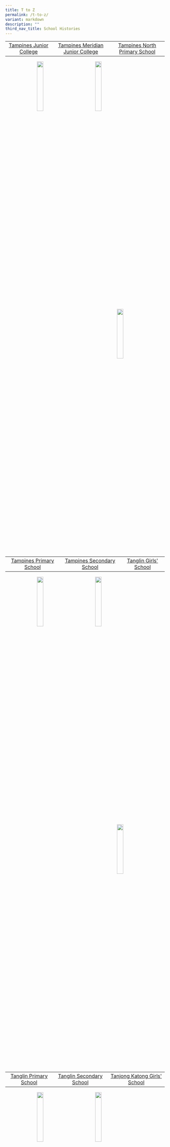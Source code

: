 ```yaml
---
title: T to Z
permalink: /t-to-z/
variant: markdown
description: ""
third_nav_title: School Histories
---
```

|  |  |  |
|:---:|:---:|:---:|
| [Tampines Junior College](/school-histories/tampines-jc/) |[Tampines Meridian Junior College](/school-histories/tampines-meridian-jc/)| [Tampines North Primary School](/school-histories/tampines-north-pri/) |

<img align="left" style="width:20%;;margin-left:100px;" src="/images/crestT1.png">
<img align="left" style="width:20%;margin-left:80px;" src="/images/crestT2.png">
<img align="right" style="width:20%;margin-right:50px;" src="/images/crestT3.png">

<br clear="left">

|  |  |  |
|:---:|:---:|:---:|
| [Tampines Primary School](/school-histories/tampines-pri/) | [Tampines Secondary School](/school-histories/tampines-sec/)| [Tanglin Girls' School](/school-histories/tanglin-girls-sch/)|

<img align="left" style="width:20%;margin-left:100px;" src="/images/crestT4.jpg">
<img align="left" style="width:20%;margin-left:80px;" src="/images/crestT5.jpg">
<img align="right" style="width:20%;margin-right:50px;" src="/images/crestT6.png">

<br clear="left">

|  |  |  |
|:---:|:---:|:---:|
| [Tanglin Primary School](/school-histories/tanglin-pri/) | [Tanglin Secondary School](/school-histories/tanglin-sec/) | [Tanjong Katong Girls' School](/school-histories/tanjong-katong-girls-sch/) | 

<img align="left" style="width:20%;margin-left:100px;" src="/images/crestT7.png">
<img align="left" style="width:20%;margin-left:80px;" src="/images/crestT8.jpg">
<img align="right" style="width:16%;margin-right:50px;" src="/images/crestT9.png">

<br clear="left">

|  |  |  |
|:---:|:---:|:---:|
|[Tanjong Katong Primary School](/school-histories/tanjong-katong-pri/)| [Tanjong Katong Secondary School](/school-histories/tanjong-katong-sec/) |

<img align="left" style="width:20%;margin-left:60px;" src="/images/crestT10.png">
<img align="right" style="width:20%;margin-right:100px;" src="/images/crestT11.png">

<br clear="left">

|  |  |  |
|:---:|:---:|:---:|
| [Tanjong Rhu Boys' School](/school-histories/tanjong-rhu-boys-sch/) | [Tanjong Rhu Girls' School](/school-histories/tanjong-rhu-girls-sch/) |

<img align="left" style="width:25%;margin-left:85px;" src="/images/crestT12.png">
<img align="right" style="width:18%;margin-right:65px;" src="/images/crestT13.png">

<br clear="left">

|  |  |  |
|:---:|:---:|:---:|
| [Tanjong Rhu Primary School](/school-histories/tanjong-rhu-pri/) | [Tao Nan School](/school-histories/tao-nan-sch/) | [Teck Ghee Primary School](/school-histories/teck-ghee-pri/) |

<img align="left" style="width:18%;margin-left:75px;" src="/images/crestT14.png">
<img align="left" style="width:18%;margin-left:135px;" src="/images/crestT15.png">
<img align="right" style="width:20%;margin-right:55px;" src="/images/crestT16.png">

<br clear="left">

|  |  |  |
|:---:|:---:|:---:|
| [Teck Whye Primary School](/school-histories/teck-whye-pri/) | [Teck Whye Secondary School](/school-histories/teck-whye-sec/) | [Telok Ayer Primary School](/school-histories/telok-ayer-pri/) |

<img align="left" style="width:20%;margin-left:55px;" src="/images/crestT17.png">
<img align="left" style="width:15%;margin-left:145px;" src="/images/crestT18.png">
<img align="right" style="width:22%;margin-right:45px;" src="/images/crestT19.png">

<br clear="left">

|  |  |  |
|:---:|:---:|:---:|
| [Telok Kurau East Primary School](/school-histories/telok-kurau-east-pri/) | [Telok Kurau Malay Girls' School](/school-histories/telok-kurau-malay-girls-sch/) | [Telok Kurau Primary School](/school-histories/telok-kurau-pri/) |

<img align="left" style="width:18%;margin-left:75px;" src="/images/crestT20.png">
<img align="left" style="width:20%;margin-left:115px;" src="/images/crestT21.png">
<img align="right" style="width:20%;margin-right:45px;" src="/images/crestT22.png">

<br clear="left">

|  |  |  |
|:---:|:---:|:---:|
| [Telok Kurau Secondary School](/school-histories/telok-kurau-sec/) | [Telok Kurau West Primary School](/school-histories/telok-kurau-west-pri/) | [Temasek Junior College](/school-histories/temasek-jc/) |

<img align="left" style="width:20%;margin-left:65px;" src="/images/crestT23.jpg">
<img align="left" style="width:20%;margin-left:105px;" src="/images/crestT24.png">
<img align="right" style="width:18%;margin-right:45px;" src="/images/crestT25.jpg">

<br clear="left">

|  |  |  |
|:---:|:---:|:---:|
| [Temasek Primary School](/school-histories/temasek-pri/) | [Temasek Secondary School](/school-histories/temasek-sec/) | [The Chinese High School](/school-histories/the-chinese-high-sch/) |

<img align="left" style="width:18%;margin-left:65px;" src="/images/crestT26.png">
<img align="left" style="width:20%;margin-left:115px;" src="/images/crestT27.jpg">
<img align="right" style="width:22%;margin-right:35px;" src="/images/crestT28.jpg">

<br clear="left">

|  |  |  |
|:---:|:---:|:---:|
| [The Happy School](/school-histories/the-happy-sch/) | [Thong Kheng School](/school-histories/thong-kheng-sch/) | [Tiong Bahru Primary School](/school-histories/tiong-bahru-pri/) |

<img align="left" style="width:25%;margin-left:35px;" src="/images/crestT29.png">
<img align="left" style="width:22%;margin-left:85px;" src="/images/crestT30.png">
<img align="right" style="width:20%;margin-right:45px;" src="/images/crestT31.png">

<br clear="left">

|  |  |  |
|:---:|:---:|:---:|
| [Tiong Bahru Secondary School](/school-histories/tiong-bahru-sec/) | [Toh Tuck Primary School](/school-histories/toh-tuck-pri/) | [Toh Tuck Secondary School](/school-histories/toh-tuck-sec/) |

<img align="left" style="width:25%;margin-left:55px;" src="/images/crestT32.png">
<img align="left" style="width:20%;margin-left:75px;" src="/images/crestT33.png">
<img align="right" style="width:20%;margin-right:45px;" src="/images/crestT34.png">

<br clear="left">

|  |  |  |
|:---:|:---:|:---:|
| [Towner Primary School](/school-histories/towner-pri/) | [Townsville Institute](/school-histories/townsville-institute/) | [Townsville Primary School](/school-histories/townsville-pri/) |

<img align="left" style="width:20%;margin-left:55px;" src="/images/crestT35.png">
<img align="left" style="width:20%;margin-left:105px;" src="/images/crestT36.jpg">
<img align="right" style="width:20%;margin-right:45px;" src="/images/crestT37.png">

<br clear="left">

|  |  |  |
|:---:|:---:|:---:|
| [Trafalgar School](/school-histories/trafalgar-sch/) | [Tuan Mong High School](/school-histories/tuan-mong-high-school/) | [Tun Seri Lanang Secondary School](/school-histories/tun-seri-lanang-sec/) |

<img align="left" style="width:20%;margin-left:55px;" src="/images/crestT38.png">
<img align="left" style="width:25%;margin-left:85px;" src="/images/crestT39.jpg">
<img align="right" style="width:20%;margin-right:45px;" src="/images/crestT40.png">

<br clear="left">

|  |  |  |
|:---:|:---:|:---:|
| [Umar Pulavar Tamil School](/school-histories/umar-pulavar-tamil-sch/) | [Unity Primary School](/school-histories/unity-pri/) | [Unity Secondary School](/school-histories/unity-sec/) |

<img align="left" style="width:25%;margin-left:35px;" src="/images/crestU1.png">
<img align="left" style="width:20%;margin-left:85px;" src="/images/crestU2.png">
<img align="right" style="width:20%;margin-right:55px;" src="/images/crestU3.png">

<br clear="left">

|  |  |  |
|:---:|:---:|:---:|
| [Upper Aljunied Technical School](/school-histories/upper-aljunied-technical/) | [Upper Serangoon Secondary School](/school-histories/upper-serangoon-sec/) | [Victoria Junior College](/school-histories/victoria-jc/) |

<img align="left" style="width:22%;margin-left:55px;" src="/images/crestU4.png">
<img align="left" style="width:18%;margin-left:95px;" src="/images/crestU5.png">
<img align="right" style="width:20%;margin-right:55px;" src="/images/crestV1.png">

<br clear="left">

|  |  |  |
|:---:|:---:|:---:|
| [Victoria School](/school-histories/victoria-school/) | [Waterloo School](/school-histories/waterloo-school/) | [Waterway Primary School](/school-histories/waterway-pri/) |

<img align="left" style="width:20%;margin-left:65px;" src="/images/crestV2.png">
<img align="left" style="width:22%;margin-left:85px;" src="/images/crestW1.png">
<img align="right" style="width:22%;margin-right:45px;" src="/images/crestW1.png">

<br clear="left">

|  |  |  |
|:---:|:---:|:---:|
| [Wellington Primary School](/school-histories/wellington-pri/) | [West Grove Primary School](/school-histories/west-grove-pri/) | [West Hill School](/school-histories/west-hill-sch/) |

<img align="left" style="width:18%;margin-left:75px;" src="/images/crestW2.png">
<img align="left" style="width:18%;margin-left:105px;" src="/images/crestW3.png">
<img align="right" style="width:18%;margin-right:55px;" src="/images/crestW4.png">

<br clear="left">

|  |  |  |
|:---:|:---:|:---:|
| [West Spring Primary School](/school-histories/west-spring-pri/) | [West Spring Secondary School](/school-histories/west-spring-sec/) | [West View Primary School](/school-histories/west-view-pri/) |

<img align="left" style="width:16%;margin-left:85px;" src="/images/crestW5.png">
<img align="left" style="width:23%;margin-left:95px;" src="/images/crestW6.png">
<img align="right" style="width:18%;margin-right:55px;" src="/images/crestW7.png">

<br clear="left">

|  |  |  |
|:---:|:---:|:---:|
| [Westlake Primary School](/school-histories/westlake-pri/) | [Westwood Primary School](/school-histories/westwood-pri/) | [Westwood Secondary School](/school-histories/westwood-sec/) |

<img align="left" style="width:20%;margin-left:75px;" src="/images/crestW8.png">
<img align="left" style="width:17%;margin-left:105px;" src="/images/crestW9.png">
<img align="right" style="width:17%;margin-right:65px;" src="/images/crestW10.png">

<br clear="left">

|  |  |  |
|:---:|:---:|:---:|
| [Whampoa Secondary School](/school-histories/whampoa-sec/) | [White Sands Primary School](/school-histories/white-sands-pri/) | [Whitley Secondary School](/school-histories/whitley-sec/) |

<img align="left" style="width:18%;margin-left:75px;" src="/images/crestW11.png">
<img align="left" style="width:20%;margin-left:105px;" src="/images/crestW12.png">
<img align="right" style="width:20%;margin-right:55px;" src="/images/crestW13.png">

<br clear="left">

|  |  |  |
|:---:|:---:|:---:|
| [Willow Avenue Secondary School](/school-histories/wllow-avenue-sec/) | [Woodgrove Primary School](/school-histories/woodgrove-pri/) | [Woodgrove Secondary School](/school-histories/woodgrove-sec/) |

<img align="left" style="width:18%;margin-left:75px;" src="/images/crestW14.png">
<img align="left" style="width:16%;margin-left:125px;" src="/images/crestW15.png">
<img align="right" style="width:20%;margin-right:55px;" src="/images/crestW16.png">

<br clear="left">

|  |  |  |
|:---:|:---:|:---:|
| [Woodlands Primary School](/school-histories/woodlands-pri/) | [Woodlands Ring Primary School](/school-histories/woodlands-ring-pri/) | [Woodlands Ring Secondary School](/school-histories/woodlands-ring-sec/) |

<img align="left" style="width:16%;margin-left:75px;" src="/images/crestW17.jpg">
<img align="left" style="width:17%;margin-left:135px;" src="/images/crestW18.png">
<img align="right" style="width:20%;margin-right:55px;" src="/images/crestW19.png">

<br clear="left">

|  |  |  |
|:---:|:---:|:---:|
| [Woodlands Secondary School](/school-histories/woodlands-sec/) | [Woodsville Primary School](/school-histories/woodsville-pri/) | [Woodsville Secondary School](/school-histories/woodsville-sec/) |

<img align="left" style="width:22%;margin-left:45px;" src="/images/crestW20.jpg">
<img align="left" style="width:16%;margin-left:125px;" src="/images/crestW21.png">
<img align="right" style="width:18%;margin-right:65px;" src="/images/crestW22.png">

<br clear="left">

|  |  |  |
|:---:|:---:|:---:|
| [Xianglin Primary School](/school-histories/xianglin-pri/) | [Xinghua Primary School](/school-histories/xinghua-pri/) | [Xingnan Primary School](/school-histories/xingnan-pri/) |

<img align="left" style="width:22%;margin-left:55px;" src="/images/crestX1.png">
<img align="left" style="width:16%;margin-left:115px;" src="/images/crestX2.png">
<img align="right" style="width:22%;margin-right:55px;" src="/images/crestX3.png">

<br clear="left">

|  |  |  |
|:---:|:---:|:---:|
| [Xinmin Primary School](/school-histories/xinmin-pri/) | [Xinmin Secondary School](/school-histories/xinmin-sec/) | [Xishan Primary School](/school-histories/xi-shan-pri/) |

<img align="left" style="width:18%;margin-left:75px;" src="/images/crestX4.png">
<img align="left" style="width:18%;margin-left:115px;" src="/images/crestX5.png">
<img align="right" style="width:16%;margin-right:75px;" src="/images/crestX6.png">

<br clear="left">

|  |  |  |
|:---:|:---:|:---:|
| [Yangzheng Primary School](/school-histories/yang-zheng-pri/) | [Yew Tee Primary School](/school-histories/yew-tee-pri/) | [Yio Chu Kang Primary School](/school-histories/yck-pri/) |

<img align="left" style="width:20%;margin-left:65px;" src="/images/crestY1.png">
<img align="left" style="width:20%;margin-left:105px;" src="/images/crestY2.png">
<img align="right" style="width:18%;margin-right:65px;" src="/images/crestY3.png">

<br clear="left">

|  |  |  |
|:---:|:---:|:---:|
| [Yio Chu Kang Secondary School](/school-histories/yck-sec/) | [Yishun Innova Junior College](/school-histories/yishun-innova-jc/) | [Yishun Junior College](/school-histories/yishun-jc/) |

<img align="left" style="width:20%;margin-left:75px;" src="/images/crestY4.png">
<img align="left" style="width:10%;margin-left:135px;" src="/images/crestY5.png">
<img align="right" style="width:20%;margin-right:55px;" src="/images/crestY6.jpg">

<br clear="left">

|  |  |  |
|:---:|:---:|:---:|
| [Yishun Primary School](/school-histories/yishun-pri/) | [Yishun Secondary School](/school-histories/yishun-sec/) | [Yishun Town Secondary School](/school-histories/yishun-town-sec/) |

<img align="left" style="width:22%;margin-left:55px;" src="/images/crestY7.png">
<img align="left" style="width:16%;margin-left:125px;" src="/images/crestY8.png">
<img align="right" style="width:20%;margin-right:55px;" src="/images/crestY9.jpg">

<br clear="left">

|  |  |  |
|:---:|:---:|:---:|
| [Yu Neng Primary School](/school-histories/yu-neng-pri/) | [Yuan Ching Secondary School](/school-histories/yuan-ching-sec/) | [Yuhua Primary School](/school-histories/yuhua-pri/) |

<img align="left" style="width:22%;margin-left:55px;" src="/images/crestY10.png">
<img align="left" style="width:20%;margin-left:105px;" src="/images/crestY11.jpg">
<img align="right" style="width:16%;margin-right:65px;" src="/images/crestY12.png">

<br clear="left">

|  |  |  |
|:---:|:---:|:---:|
| [Yuhua Secondary School](/school-histories/yuhua-sec/) | [Yumin Primary School](/school-histories/yumin-pri/) | [Yung An Primary School](/school-histories/yung-an-pri/) |

<img align="left" style="width:20%;margin-left:55px;" src="/images/crestY13.jpg">
<img align="left" style="width:28%;margin-left:95px;" src="/images/crestY14.png">
<img align="right" style="width:20%;margin-right:55px;" src="/images/crestY15.png">

<br clear="left">

|  |  |  |
|:---:|:---:|:---:|
| [Yuqun Primary School](/school-histories/yuqun-pri/) | [Yusok Ishak Secondary School](/school-histories/yusok-ishak-sec/) | [Yuying Secondary School](/school-histories/yuying-sec/) |

<img align="left" style="width:27%;margin-left:35px;" src="/images/crestY16.png">
<img align="left" style="width:20%;margin-left:75px;" src="/images/crestY17.jpg">
<img align="right" style="width:22%;margin-right:45px;" src="/images/crestY18.jpg">

<br clear="left">

|  |  |  |
|:---:|:---:|:---:|
| [Zhangde Primary School](/school-histories/zhangde-pri/) | [Zhenghua Primary School](/school-histories/zhenghua-pri/) | [Zhenghua Secondary School](/school-histories/zhenghua-sec/) |

<img align="left" style="width:16%;margin-left:75px;" src="/images/crestZ1.png">
<img align="left" style="width:16%;margin-left:135px;" src="/images/crestZ2.png">
<img align="right" style="width:20%;margin-right:55px;" src="/images/crestZ3.jpg">

<br clear="left">

|  |  |
|:---:|:---:|
| [Zhonghua Primary School](/school-histories/zhonghua-pri/) | [Zhonghua Secondary School](/school-histories/zhonghua-sec/) |

<img align="left" style="width:18%;margin-left:105px;" src="/images/crestZ4.png">
<img align="right" style="width:24%;margin-right:105px;" src="/images/crestZ5.jpg">

<br clear="left">